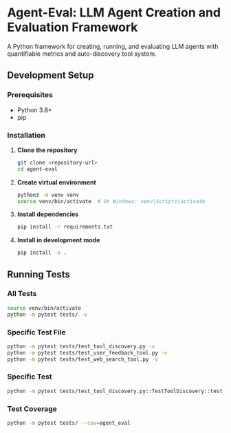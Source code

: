 # Agent-Eval: LLM Agent Creation and Evaluation Framework

A Python framework for creating, running, and evaluating LLM agents with quantifiable metrics and auto-discovery tool system.

## Development Setup

### Prerequisites
- Python 3.8+
- pip

### Installation

1. **Clone the repository**
   ```bash
   git clone <repository-url>
   cd agent-eval
   ```

2. **Create virtual environment**
   ```bash
   python3 -m venv venv
   source venv/bin/activate  # On Windows: venv\Scripts\activate
   ```

3. **Install dependencies**
   ```bash
   pip install -r requirements.txt
   ```

4. **Install in development mode**
   ```bash
   pip install -e .
   ```

## Running Tests

### All Tests
```bash
source venv/bin/activate
python -m pytest tests/ -v
```

### Specific Test File
```bash
python -m pytest tests/test_tool_discovery.py -v
python -m pytest tests/test_user_feedback_tool.py -v
python -m pytest tests/test_web_search_tool.py -v
```

### Specific Test
```bash
python -m pytest tests/test_tool_discovery.py::TestToolDiscovery::test_discover_single_tool -v
```

### Test Coverage
```bash
python -m pytest tests/ --cov=agent_eval
```